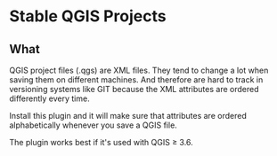 # Stable QGIS Projects


## What 

QGIS project files (.qgs) are XML  files. They tend to change a lot when saving them on different machines. And therefore are hard to track in versioning systems like GIT because the XML attributes are ordered differently every time.

Install this plugin and it will make sure that attributes are ordered alphabetically whenever you save a QGIS file.

The plugin works best if it's used with QGIS ≥ 3.6.
